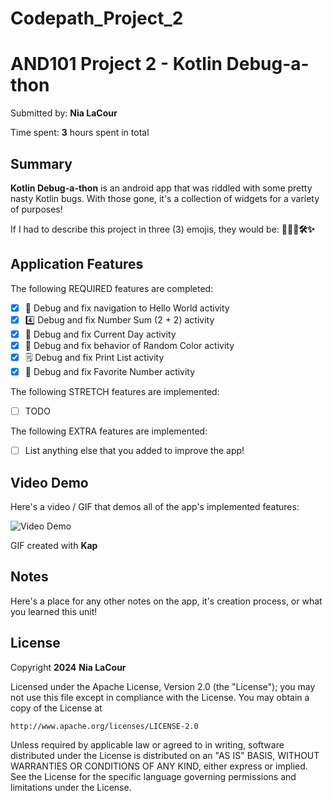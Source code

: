 # Codepath_Project_2
<!-- (This is a comment) INSTRUCTIONS: Go through this page and fill out any **bolded** entries with their correct values.-->

# AND101 Project 2 - Kotlin Debug-a-thon

Submitted by: **Nia LaCour**

Time spent: **3** hours spent in total

## Summary

**Kotlin Debug-a-thon** is an android app that was riddled with some pretty nasty Kotlin bugs.  With those gone, it's a collection of widgets for a variety of purposes!

If I had to describe this project in three (3) emojis, they would be: **👩🏽‍🔧🛠️✨**

## Application Features

<!-- (This is a comment) Please be sure to change the [ ] to [x] for any features you completed.  If a feature is not checked [x], you might miss the points for that item! -->

The following REQUIRED features are completed:

- [x] 👋 Debug and fix navigation to Hello World activity
- [x] 4️⃣ Debug and fix Number Sum (2 + 2) activity
- [x] 📅 Debug and fix Current Day activity 
- [x] 🌈 Debug and fix behavior of Random Color activity
- [x] 🗒️ Debug and fix Print List activity
- [x] 💯 Debug and fix Favorite Number activity

The following STRETCH features are implemented:

- [ ] TODO

The following EXTRA features are implemented:

- [ ] List anything else that you added to improve the app!

## Video Demo

Here's a video / GIF that demos all of the app's implemented features:

<img src="https://i.imgur.com/link/to/your/gif/file.gif" title="Video Demo" alt="Video Demo" />


GIF created with **Kap**

<!-- Recommended tools:
- [Kap](https://getkap.co/) for macOS
- [ScreenToGif](https://www.screentogif.com/) for Windows
- [peek](https://github.com/phw/peek) for Linux. -->

## Notes

Here's a place for any other notes on the app, it's creation process, or what you learned this unit!

## License

Copyright **2024** **Nia LaCour**

Licensed under the Apache License, Version 2.0 (the "License");
you may not use this file except in compliance with the License.
You may obtain a copy of the License at

    http://www.apache.org/licenses/LICENSE-2.0

Unless required by applicable law or agreed to in writing, software
distributed under the License is distributed on an "AS IS" BASIS,
WITHOUT WARRANTIES OR CONDITIONS OF ANY KIND, either express or implied.
See the License for the specific language governing permissions and
limitations under the License.
